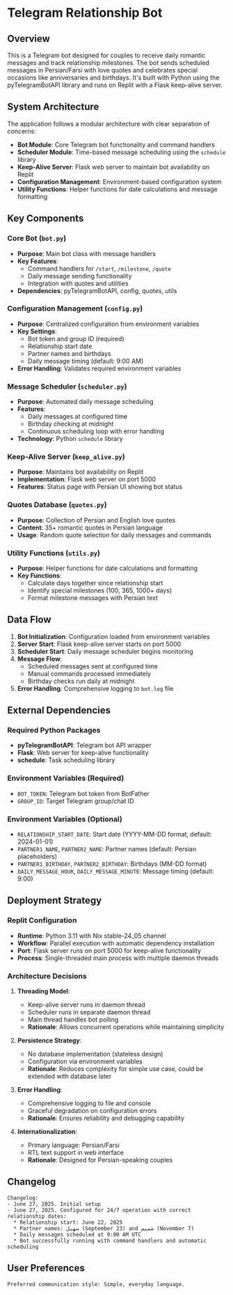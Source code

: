 # Telegram Relationship Bot

## Overview

This is a Telegram bot designed for couples to receive daily romantic messages and track relationship milestones. The bot sends scheduled messages in Persian/Farsi with love quotes and celebrates special occasions like anniversaries and birthdays. It's built with Python using the pyTelegramBotAPI library and runs on Replit with a Flask keep-alive server.

## System Architecture

The application follows a modular architecture with clear separation of concerns:

- **Bot Module**: Core Telegram bot functionality and command handlers
- **Scheduler Module**: Time-based message scheduling using the `schedule` library
- **Keep-Alive Server**: Flask web server to maintain bot availability on Replit
- **Configuration Management**: Environment-based configuration system
- **Utility Functions**: Helper functions for date calculations and message formatting

## Key Components

### Core Bot (`bot.py`)
- **Purpose**: Main bot class with message handlers
- **Key Features**: 
  - Command handlers for `/start`, `/milestone`, `/quote`
  - Daily message sending functionality
  - Integration with quotes and utilities
- **Dependencies**: pyTelegramBotAPI, config, quotes, utils

### Configuration Management (`config.py`)
- **Purpose**: Centralized configuration from environment variables
- **Key Settings**:
  - Bot token and group ID (required)
  - Relationship start date
  - Partner names and birthdays
  - Daily message timing (default: 9:00 AM)
- **Error Handling**: Validates required environment variables

### Message Scheduler (`scheduler.py`)
- **Purpose**: Automated daily message scheduling
- **Features**:
  - Daily messages at configured time
  - Birthday checking at midnight
  - Continuous scheduling loop with error handling
- **Technology**: Python `schedule` library

### Keep-Alive Server (`keep_alive.py`)
- **Purpose**: Maintains bot availability on Replit
- **Implementation**: Flask web server on port 5000
- **Features**: Status page with Persian UI showing bot status

### Quotes Database (`quotes.py`)
- **Purpose**: Collection of Persian and English love quotes
- **Content**: 35+ romantic quotes in Persian language
- **Usage**: Random quote selection for daily messages and commands

### Utility Functions (`utils.py`)
- **Purpose**: Helper functions for date calculations and formatting
- **Key Functions**:
  - Calculate days together since relationship start
  - Identify special milestones (100, 365, 1000+ days)
  - Format milestone messages with Persian text

## Data Flow

1. **Bot Initialization**: Configuration loaded from environment variables
2. **Server Start**: Flask keep-alive server starts on port 5000
3. **Scheduler Start**: Daily message scheduler begins monitoring
4. **Message Flow**:
   - Scheduled messages sent at configured time
   - Manual commands processed immediately
   - Birthday checks run daily at midnight
5. **Error Handling**: Comprehensive logging to `bot.log` file

## External Dependencies

### Required Python Packages
- **pyTelegramBotAPI**: Telegram bot API wrapper
- **Flask**: Web server for keep-alive functionality
- **schedule**: Task scheduling library

### Environment Variables (Required)
- `BOT_TOKEN`: Telegram bot token from BotFather
- `GROUP_ID`: Target Telegram group/chat ID

### Environment Variables (Optional)
- `RELATIONSHIP_START_DATE`: Start date (YYYY-MM-DD format, default: 2024-01-01)
- `PARTNER1_NAME`, `PARTNER2_NAME`: Partner names (default: Persian placeholders)
- `PARTNER1_BIRTHDAY`, `PARTNER2_BIRTHDAY`: Birthdays (MM-DD format)
- `DAILY_MESSAGE_HOUR`, `DAILY_MESSAGE_MINUTE`: Message timing (default: 9:00)

## Deployment Strategy

### Replit Configuration
- **Runtime**: Python 3.11 with Nix stable-24_05 channel
- **Workflow**: Parallel execution with automatic dependency installation
- **Port**: Flask server runs on port 5000 for keep-alive functionality
- **Process**: Single-threaded main process with multiple daemon threads

### Architecture Decisions

1. **Threading Model**: 
   - Keep-alive server runs in daemon thread
   - Scheduler runs in separate daemon thread
   - Main thread handles bot polling
   - **Rationale**: Allows concurrent operations while maintaining simplicity

2. **Persistence Strategy**:
   - No database implementation (stateless design)
   - Configuration via environment variables
   - **Rationale**: Reduces complexity for simple use case, could be extended with database later

3. **Error Handling**:
   - Comprehensive logging to file and console
   - Graceful degradation on configuration errors
   - **Rationale**: Ensures reliability and debugging capability

4. **Internationalization**:
   - Primary language: Persian/Farsi
   - RTL text support in web interface
   - **Rationale**: Designed for Persian-speaking couples

## Changelog

```
Changelog:
- June 27, 2025. Initial setup
- June 27, 2025. Configured for 24/7 operation with correct relationship dates:
  * Relationship start: June 22, 2025
  * Partner names: سهیل (September 23) and شمیم (November 7)
  * Daily messages scheduled at 9:00 AM UTC
  * Bot successfully running with command handlers and automatic scheduling
```

## User Preferences

```
Preferred communication style: Simple, everyday language.
```